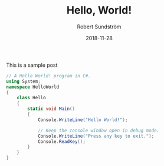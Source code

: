 ﻿---
title: Hello, World!
date: 2018-11-28
author: Robert Sundström
tags: foo, bar
---

This is a sample post

```csharp
// A Hello World! program in C#.
using System;
namespace HelloWorld
{
    class Hello 
    {
        static void Main() 
        {
            Console.WriteLine("Hello World!");

            // Keep the console window open in debug mode.
            Console.WriteLine("Press any key to exit.");
            Console.ReadKey();
        }
    }
}
```
